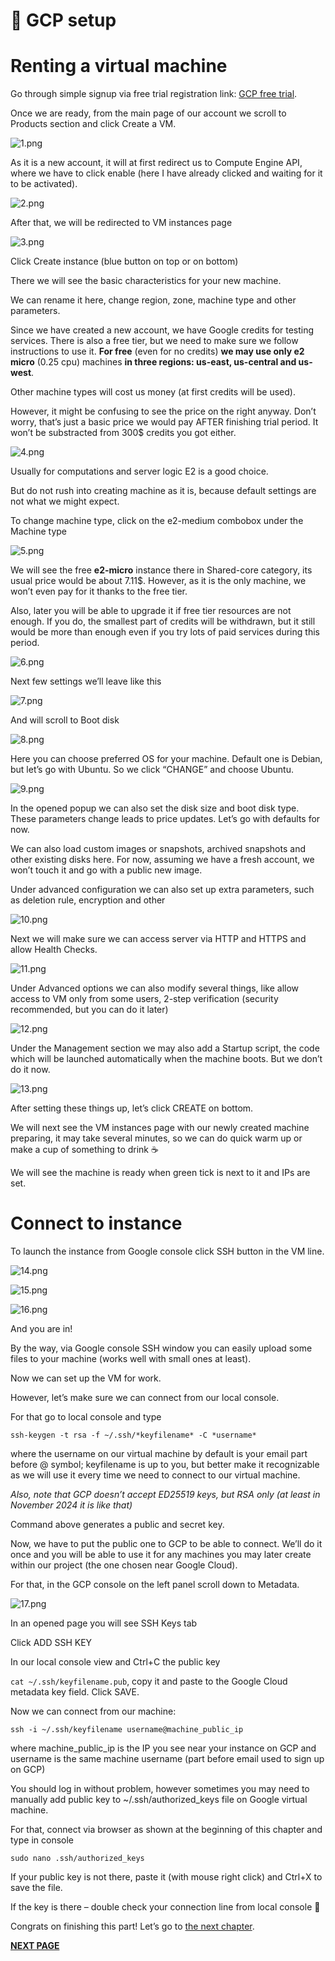 # 📘 GCP setup

# Renting a virtual machine

Go through simple signup via free trial registration link: [GCP free trial](https://console.cloud.google.com/freetrial).

Once we are ready, from the main page of our account we scroll to Products section and click Create a VM.

![1.png](GCP-setup/1.png)

As it is a new account, it will at first redirect us to Compute Engine API, where we have to click enable (here I have already clicked and waiting for it to be activated).

![2.png](GCP-setup/2.png)

After that, we will be redirected to VM instances page

![3.png](GCP-setup/3.png)

Click Create instance (blue button on top or on bottom)

There we will see the basic characteristics for your new machine.

We can rename it here, change region, zone, machine type and other parameters.

Since we have created a new account, we have Google credits for testing services. There is also a free tier, but we need to make sure we follow instructions to use it. **For free** (even for no credits) **we may use only e2 micro** (0.25 cpu) machines **in three regions: us-east, us-central and us-west**.

Other machine types will cost us money (at first credits will be used).

However, it might be confusing to see the price on the right anyway. Don’t worry, that’s just a basic price we would pay AFTER finishing trial period. It won’t be substracted from 300$ credits you got either. 

![4.png](GCP-setup/4.png)

Usually for computations and server logic E2 is a good choice.

But do not rush into creating machine as it is, because default settings are not what we might expect.

To change machine type, click on the e2-medium combobox under the Machine type

![5.png](GCP-setup/5.png)

We will see the free **e2-micro** instance there in Shared-core category, its usual price would be about 7.11$. However, as it is the only machine, we won’t even pay for it thanks to the free tier.

Also, later you will be able to upgrade it if free tier resources are not enough. If you do, the smallest part of credits will be withdrawn, but it still would be more than enough even if you try lots of paid services during this period.

![6.png](GCP-setup/6.png)

Next few settings we’ll leave like this

![7.png](GCP-setup/7.png)

And will scroll to Boot disk

![8.png](GCP-setup/8.png)

Here you can choose preferred OS for your machine. Default one is Debian, but let’s go with Ubuntu. So we click “CHANGE” and choose Ubuntu.

![9.png](GCP-setup/9.png)

In the opened popup we can also set the disk size and boot disk type. These parameters change leads to price updates. Let’s go with defaults for now.

We can also load custom images or snapshots, archived snapshots and other existing disks here. For now, assuming we have a fresh account, we won’t touch it and go with a public new image.

Under advanced configuration we can also set up extra parameters, such as deletion rule, encryption and other

![10.png](GCP-setup/10.png)

Next we will make sure we can access server via HTTP and HTTPS and allow Health Checks.

![11.png](GCP-setup/11.png)

Under Advanced options we can also modify several things, like allow access to VM only from some users, 2-step verification (security recommended, but you can do it later)

![12.png](GCP-setup/12.png)

Under the Management section we may also add a Startup script, the code which will be launched automatically when the machine boots. But we don’t do it now.

![13.png](GCP-setup/13.png)

After setting these things up, let’s click CREATE on bottom.

We will next see the VM instances page with our newly created machine preparing, it may take several minutes, so we can do quick warm up or make a cup of something to drink ☕

We will see the machine is ready when green tick is next to it and IPs are set.

# Connect to instance

To launch the instance from Google console click SSH button in the VM line.

![14.png](GCP-setup/14.png)

![15.png](GCP-setup/15.png)

![16.png](GCP-setup/16.png)

And you are in!

By the way, via Google console SSH window you can easily upload some files to your machine (works well with small ones at least).

Now we can set up the VM for work.

However, let’s make sure we can connect from our local console.

For that go to local console and type

`ssh-keygen -t rsa -f ~/.ssh/*keyfilename* -C *username*`

where the username on our virtual machine by default is your email part before @ symbol; keyfilename is up to you, but better make it recognizable as we will use it every time we need to connect to our virtual machine.

*Also, note that GCP doesn’t accept ED25519 keys, but RSA only (at least in November 2024 it is like that)*

Command above generates a public and secret key.

Now, we have to put the public one to GCP to be able to connect. We’ll do it once and you will be able to use it for any machines you may later create within our project (the one chosen near Google Cloud).

For that, in the GCP console on the left panel scroll down to Metadata.

![17.png](GCP-setup/17.png)

In an opened page you will see SSH Keys tab

Click ADD SSH KEY

In our local console view and Ctrl+C the public key

`cat ~/.ssh/keyfilename.pub`, copy it and paste to the Google Cloud metadata key field. Click SAVE.

Now we can connect from our machine:

`ssh -i ~/.ssh/keyfilename username@machine_public_ip`

where machine_public_ip is the IP you see near your instance on GCP and username is the same machine username (part before email used to sign up on GCP)

You should log in without problem, however sometimes you may need to manually add public key to ~/.ssh/authorized_keys file on Google virtual machine. 

For that, connect via browser as shown at the beginning of this chapter and type in console

`sudo nano .ssh/authorized_keys`

If your public key is not there, paste it (with mouse right click) and Ctrl+X to save the file.

If the key is there – double check your connection line from local console 🙂

Congrats on finishing this part! Let’s go to [the next chapter](Next-parts.md).

[**NEXT PAGE**](Next-parts.md)